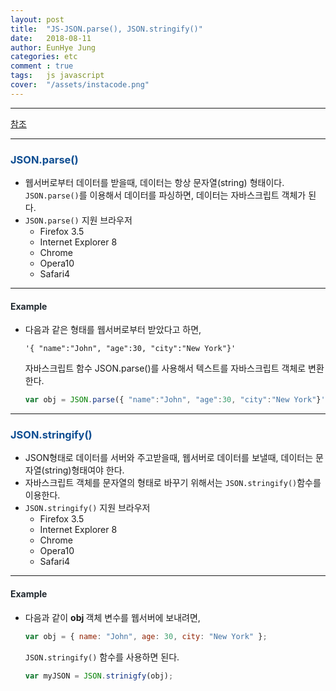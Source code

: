 ```yaml
---
layout: post
title:  "JS-JSON.parse(), JSON.stringify()"
date:   2018-08-11
author: EunHye Jung
categories: etc
comment : true
tags:	js javascript
cover:  "/assets/instacode.png"
---   
```

    
      
- - -      
   
[참조](https://www.w3schools.com/js/js_json_parse.asp)   
   
- - -    
  
  
###  <font color = "#0E4D92"> JSON.parse() </font>    
  
  
* 웹서버로부터 데이터를 받을때, 데이터는 항상 문자열(string) 형태이다.  
  `JSON.parse()`를 이용해서 데이터를 파싱하면, 데이터는 자바스크립트 객체가 된다.  
* `JSON.parse()` 지원 브라우저  
   * Firefox 3.5  
   * Internet Explorer 8  
   * Chrome  
   * Opera10  
   * Safari4  
   
  
_ _ _   
  
   
#### <font color="#212930">  Example </font>     
  
* 다음과 같은 형태를 웹서버로부터 받았다고 하면,  
  
  `'{ "name":"John", "age":30, "city":"New York"}'`   
  
  자바스크립트 함수 JSON.parse()를 사용해서 텍스트를 자바스크립트 객체로 변환한다.   
  
  ```javascript  
  var obj = JSON.parse({ "name":"John", "age":30, "city":"New York"}');
  ```   
  
  

- - -    
  
  
###  <font color = "#0E4D92"> JSON.stringify() </font>    
  
  
* JSON형태로 데이터를 서버와 주고받을때, 웹서버로 데이터를 보낼때, 데이터는 문자열(string)형태여야 한다.  
* 자바스크립트 객체를 문자열의 형태로 바꾸기 위해서는 `JSON.stringify()`함수를 이용한다.  
* `JSON.stringify()` 지원 브라우저  
   * Firefox 3.5  
   * Internet Explorer 8  
   * Chrome  
   * Opera10  
   * Safari4  
   
_ _ _   
  
   
#### <font color="#212930">  Example </font>     
  
* 다음과 같이 <b> obj </b> 객체 변수를 웹서버에 보내려면,  
  
  ```javascript
  var obj = { name: "John", age: 30, city: "New York" };
  ```   
  
  `JSON.stringify()` 함수를 사용하면 된다.  
  
  ```javascript  
  var myJSON = JSON.strinigfy(obj);  
  ```   
  
  
  
